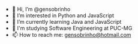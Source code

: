 - 👋 Hi, I’m @gensobrinho
- 👀 I’m interested in Python and JavaScript
- 🌱 I’m currently learning Java and JavaScript
- 💞️ I'm studying Software Engineering at PUC-MG
- 📫 How to reach me: gensobrinho@hotmail.com 



